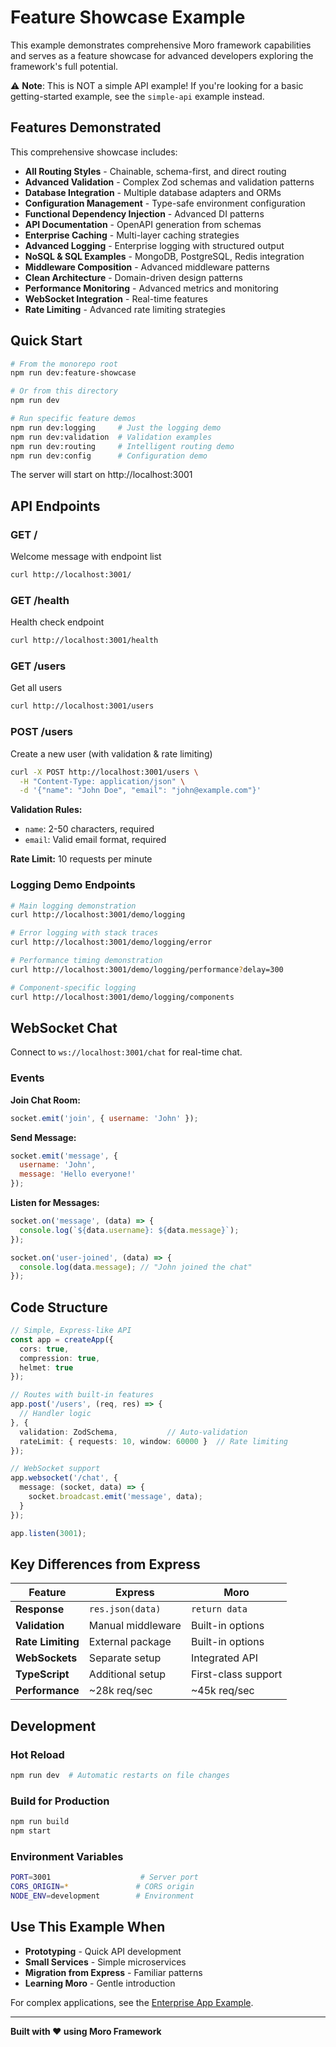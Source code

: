 # Feature Showcase Example

This example demonstrates comprehensive Moro framework capabilities and serves as a feature showcase for advanced developers exploring the framework's full potential.

⚠️ **Note**: This is NOT a simple API example! If you're looking for a basic getting-started example, see the `simple-api` example instead.

## **Features Demonstrated**

This comprehensive showcase includes:

- **All Routing Styles** - Chainable, schema-first, and direct routing
- **Advanced Validation** - Complex Zod schemas and validation patterns  
- **Database Integration** - Multiple database adapters and ORMs
- **Configuration Management** - Type-safe environment configuration
- **Functional Dependency Injection** - Advanced DI patterns
- **API Documentation** - OpenAPI generation from schemas
- **Enterprise Caching** - Multi-layer caching strategies
- **Advanced Logging** - Enterprise logging with structured output
- **NoSQL & SQL Examples** - MongoDB, PostgreSQL, Redis integration
- **Middleware Composition** - Advanced middleware patterns
- **Clean Architecture** - Domain-driven design patterns
- **Performance Monitoring** - Advanced metrics and monitoring
- **WebSocket Integration** - Real-time features
- **Rate Limiting** - Advanced rate limiting strategies

## **Quick Start**

```bash
# From the monorepo root
npm run dev:feature-showcase

# Or from this directory
npm run dev

# Run specific feature demos
npm run dev:logging     # Just the logging demo
npm run dev:validation  # Validation examples
npm run dev:routing     # Intelligent routing demo
npm run dev:config      # Configuration demo
```

The server will start on http://localhost:3001

## **API Endpoints**

### **GET /**
Welcome message with endpoint list
```bash
curl http://localhost:3001/
```

### **GET /health**
Health check endpoint
```bash
curl http://localhost:3001/health
```

### **GET /users**
Get all users
```bash
curl http://localhost:3001/users
```

### **POST /users**
Create a new user (with validation & rate limiting)
```bash
curl -X POST http://localhost:3001/users \
  -H "Content-Type: application/json" \
  -d '{"name": "John Doe", "email": "john@example.com"}'
```

**Validation Rules:**
- `name`: 2-50 characters, required
- `email`: Valid email format, required

**Rate Limit:** 10 requests per minute

### **Logging Demo Endpoints**
```bash
# Main logging demonstration
curl http://localhost:3001/demo/logging

# Error logging with stack traces
curl http://localhost:3001/demo/logging/error

# Performance timing demonstration
curl http://localhost:3001/demo/logging/performance?delay=300

# Component-specific logging
curl http://localhost:3001/demo/logging/components
```

## **WebSocket Chat**

Connect to `ws://localhost:3001/chat` for real-time chat.

### **Events**

**Join Chat Room:**
```javascript
socket.emit('join', { username: 'John' });
```

**Send Message:**
```javascript
socket.emit('message', { 
  username: 'John', 
  message: 'Hello everyone!' 
});
```

**Listen for Messages:**
```javascript
socket.on('message', (data) => {
  console.log(`${data.username}: ${data.message}`);
});

socket.on('user-joined', (data) => {
  console.log(data.message); // "John joined the chat"
});
```

## **Code Structure**

```typescript
// Simple, Express-like API
const app = createApp({
  cors: true,
  compression: true,
  helmet: true
});

// Routes with built-in features
app.post('/users', (req, res) => {
  // Handler logic
}, {
  validation: ZodSchema,           // Auto-validation
  rateLimit: { requests: 10, window: 60000 }  // Rate limiting
});

// WebSocket support
app.websocket('/chat', {
  message: (socket, data) => {
    socket.broadcast.emit('message', data);
  }
});

app.listen(3001);
```

## **Key Differences from Express**

| Feature | Express | Moro |
|---------|---------|------|
| **Response** | `res.json(data)` | `return data` |
| **Validation** | Manual middleware | Built-in options |
| **Rate Limiting** | External package | Built-in options |
| **WebSockets** | Separate setup | Integrated API |
| **TypeScript** | Additional setup | First-class support |
| **Performance** | ~28k req/sec | ~45k req/sec |

## **Development**

### **Hot Reload**
```bash
npm run dev  # Automatic restarts on file changes
```

### **Build for Production**
```bash
npm run build
npm start
```

### **Environment Variables**
```bash
PORT=3001                    # Server port
CORS_ORIGIN=*               # CORS origin
NODE_ENV=development        # Environment
```

## **Use This Example When**

- **Prototyping** - Quick API development
- **Small Services** - Simple microservices
- **Migration from Express** - Familiar patterns
- **Learning Moro** - Gentle introduction

For complex applications, see the [Enterprise App Example](../enterprise-app/).

---

**Built with ♥ using Moro Framework** 